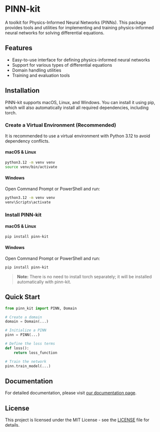 # PINN-kit

A toolkit for Physics-Informed Neural Networks (PINNs). This package provides tools and utilities for implementing and training physics-informed neural networks for solving differential equations.

## Features

- Easy-to-use interface for defining physics-informed neural networks
- Support for various types of differential equations
- Domain handling utilities
- Training and evaluation tools

## Installation

PINN-kit supports macOS, Linux, and Windows. You can install it using pip, which will also automatically install all required dependencies, including torch.

### Create a Virtual Environment (Recommended)

It is recommended to use a virtual environment with Python 3.12 to avoid dependency conflicts.

#### macOS & Linux

```bash
python3.12 -m venv venv
source venv/bin/activate
```

#### Windows

Open Command Prompt or PowerShell and run:

```bash
python3.12 -m venv venv
venv\Scripts\activate
```

### Install PINN-kit

#### macOS & Linux

```bash
pip install pinn-kit
```

#### Windows

Open Command Prompt or PowerShell and run:

```bash
pip install pinn-kit
```

> **Note:** There is no need to install torch separately; it will be installed automatically with pinn-kit.

## Quick Start

```python
from pinn_kit import PINN, Domain

# Create a domain
domain = Domain(...)

# Initialize a PINN
pinn = PINN(...)

# Define the loss terms
def loss():
    return loss_function

# Train the network
pinn.train_model(...)
```

## Documentation

For detailed documentation, please visit [our documentation page](https://github.com/shivani/PINN-kit).

## License

This project is licensed under the MIT License - see the [LICENSE](LICENSE) file for details.
